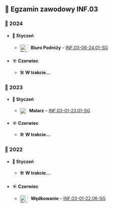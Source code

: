## 🧪 Egzamin zawodowy INF.03

### 📅 2024
- #### 🧊 Styczeń
  - <img src="https://img.icons8.com/?size=100&id=ew8X3wM9rXiK&format=png&color=000000" alt="PHP" width="25" style="vertical-align: middle; margin-right: 6px;" /> **Biuro Podróży** – [INF.03-06-24.01-SG](INF.03-06-24.01-SG)
- #### ☀️ Czerwiec
  - 🛠️ **W trakcie...**

### 📅 2023
- #### 🧊 Styczeń
  - <img src="https://img.icons8.com/?size=100&id=PXTY4q2Sq2lG&format=png&color=000000" alt="JavaScript" width="20" style="vertical-align: middle; margin-right: 6px;" /> **Malarz** – [INF.03-01-23.01-SG](INF.03-01-23.01-SG)
- #### ☀️ Czerwiec
  - 🛠️ **W trakcie...**

### 📅 2022
- #### 🧊 Styczeń
  - 🛠️ **W trakcie...**
- #### ☀️ Czerwiec
  - <img src="https://img.icons8.com/?size=100&id=ew5sPNbvz6Dw&format=png&color=000000" alt="PHP" width="25" style="vertical-align: middle; margin-right: 6px;" /> **Wędkowanie** – [INF.03-01-22.06-SG](INF.03-01-22.06-SG)
